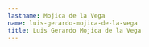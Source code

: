 ```yaml
---
lastname: Mojica de la Vega
name: luis-gerardo-mojica-de-la-vega
title: Luis Gerardo Mojica de la Vega
---
```

